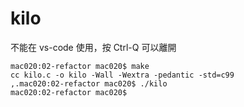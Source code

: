 # kilo

不能在 vs-code 使用，按 Ctrl-Q 可以離開

```
mac020:02-refactor mac020$ make
cc kilo.c -o kilo -Wall -Wextra -pedantic -std=c99
,.mac020:02-refactor mac020$ ./kilo
mac020:02-refactor mac020$ 

```
